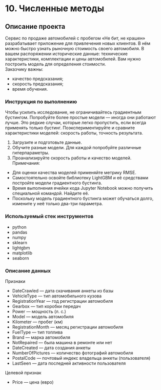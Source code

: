 # 10. Численные методы

## Описание проекта
Сервис по продаже автомобилей с пробегом «Не бит, не крашен» разрабатывает приложение для привлечения новых клиентов. В нём можно быстро узнать рыночную стоимость своего автомобиля. В вашем распоряжении исторические данные: технические характеристики, комплектации и цены автомобилей. Вам нужно построить модель для определения стоимости.  
Заказчику важны:
- качество предсказания;
- скорость предсказания;
- время обучения.

### Инструкция по выполнению
Чтобы усилить исследование, не ограничивайтесь градиентным бустингом. Попробуйте более простые модели — иногда они работают лучше. Это редкие случаи, которые легко пропустить, если всегда применять только бустинг. Поэкспериментируйте и сравните характеристики моделей: скорость работы, точность результата.
1. Загрузите и подготовьте данные.
2. Обучите разные модели. Для каждой попробуйте различные гиперпараметры.
3. Проанализируйте скорость работы и качество моделей.
Примечания:
- Для оценки качества моделей применяйте метрику RMSE.
- Самостоятельно освойте библиотеку LightGBM и её средствами постройте модели градиентного бустинга.
- Время выполнения ячейки кода Jupyter Notebook можно получить специальной командой. Найдите её.
- Поскольку модель градиентного бустинга может обучаться долго, измените у неё только два-три параметра.

### Используемый стек инструментов
- python
- pandas
- numpy
- sklearn
- lightgbm
- matplotlib
- seaborn

### Описание данных
Признаки
- DateCrawled — дата скачивания анкеты из базы
- VehicleType — тип автомобильного кузова
- RegistrationYear — год регистрации автомобиля
- Gearbox — тип коробки передач
- Power — мощность (л. с.)
- Model — модель автомобиля
- Kilometer — пробег (км)
- RegistrationMonth — месяц регистрации автомобиля
- FuelType — тип топлива
- Brand — марка автомобиля
- NotRepaired — была машина в ремонте или нет
- DateCreated — дата создания анкеты
- NumberOfPictures — количество фотографий автомобиля
- PostalCode — почтовый индекс владельца анкеты (пользователя)
- LastSeen — дата последней активности пользователя

Целевой признак
- Price — цена (евро)